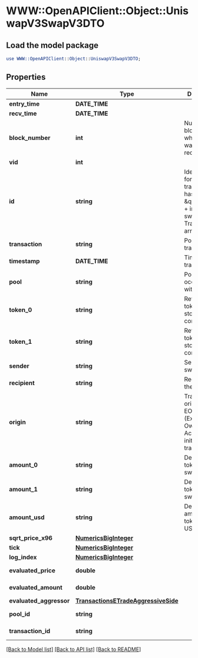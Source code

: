 # WWW::OpenAPIClient::Object::UniswapV3SwapV3DTO

## Load the model package
```perl
use WWW::OpenAPIClient::Object::UniswapV3SwapV3DTO;
```

## Properties
Name | Type | Description | Notes
------------ | ------------- | ------------- | -------------
**entry_time** | **DATE_TIME** |  | [optional] 
**recv_time** | **DATE_TIME** |  | [optional] 
**block_number** | **int** | Number of block in which entity was recorded. | [optional] 
**vid** | **int** |  | [optional] 
**id** | **string** | Identifier, format: transaction hash + \&quot;#\&quot; + index in swaps Transaction array. | [optional] 
**transaction** | **string** | Pointer to transaction. | [optional] 
**timestamp** | **DATE_TIME** | Timestamp of transaction. | [optional] 
**pool** | **string** | Pool swap occured within. | [optional] 
**token_0** | **string** | Reference to token0 as stored in pair contract. | [optional] 
**token_1** | **string** | Reference to token1 as stored in pair contract. | [optional] 
**sender** | **string** | Sender of the swap. | [optional] 
**recipient** | **string** | Recipient of the swap. | [optional] 
**origin** | **string** | Transaction origin: the EOA (Externally Owned Account) that initiated the transaction | [optional] 
**amount_0** | **string** | Delta of token0 swapped. | [optional] 
**amount_1** | **string** | Delta of token1 swapped. | [optional] 
**amount_usd** | **string** | Derived amount of tokens sold in USD. | [optional] 
**sqrt_price_x96** | [**NumericsBigInteger**](NumericsBigInteger.md) |  | [optional] 
**tick** | [**NumericsBigInteger**](NumericsBigInteger.md) |  | [optional] 
**log_index** | [**NumericsBigInteger**](NumericsBigInteger.md) |  | [optional] 
**evaluated_price** | **double** |  | [optional] [readonly] 
**evaluated_amount** | **double** |  | [optional] [readonly] 
**evaluated_aggressor** | [**TransactionsETradeAggressiveSide**](TransactionsETradeAggressiveSide.md) |  | [optional] 
**pool_id** | **string** |  | [optional] [readonly] 
**transaction_id** | **string** |  | [optional] [readonly] 

[[Back to Model list]](../README.md#documentation-for-models) [[Back to API list]](../README.md#documentation-for-api-endpoints) [[Back to README]](../README.md)


